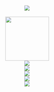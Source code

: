 <h1 align="center"> <a href="https://sunguoqi.com/"> <img src="https://readme-typing-svg.herokuapp.com/?lines=console.log(%22Hello%2C%20World!%22);Kamisora!欢迎你！！！&center=true&size=27"> </a> </h1>

<div align="center"> <img height="137px" src="https://github-readme-stats.vercel.app/api?username=Kamisorara&hide_title=true&hide_border=true&show_icons=trueline_height=21&text_color=000&icon_color=000&bg_color=0,ea6161,ffc64d,fffc4d,52fa5a&theme=graywhite" /> </div>

<div align="center"> <img src="https://github-readme-streak-stats.herokuapp.com/?user=Kamisorara" /> </div>

<div align="center"> <img src="https://github-readme-stats.vercel.app/api/top-langs/?username=Kamisorara&hide_title=true&hide_border=true&layout=compact&langs_count=6&text_color=000&icon_color=fff&bg_color=0,52fa5a,4dfcff,c64dff&theme=graywhite" /> </div>

<div align="center"> <img src="https://github-profile-trophy.vercel.app/?username=Kamisorara" /> </div>
<div align="center"> <img src="https://metrics.lecoq.io/Kamisorara?template=classic&config.timezone=Asia%2FShanghai"> </div>

<div align="center"> <img src="https://activity-graph.herokuapp.com/graph?username=Kamisorara&theme=xcode" /> </div>

<!---
Kamisorara/Kamisorara is a ✨ special ✨ repository because its `README.md` (this file) appears on your GitHub profile.
You can click the Preview link to take a look at your changes.
--->
